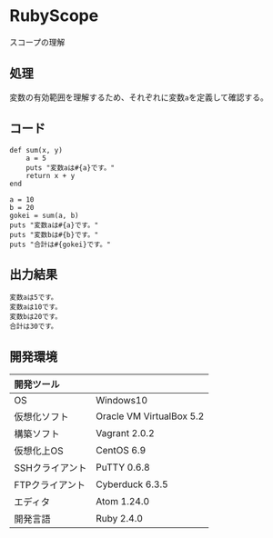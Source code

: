 # RubyScope
スコープの理解

## 処理
変数の有効範囲を理解するため、それぞれに変数`a`を定義して確認する。

## コード
```
def sum(x, y)
    a = 5
    puts "変数aは#{a}です。"
    return x + y
end

a = 10
b = 20
gokei = sum(a, b)
puts "変数aは#{a}です。"
puts "変数bは#{b}です。"
puts "合計は#{gokei}です。"
```

## 出力結果  
```
変数aは5です。
変数aは10です。
変数bは20です。
合計は30です。
```
  
## 開発環境
| 開発ツール |  |
|:-|:-|
| OS | Windows10 |
| 仮想化ソフト | Oracle VM VirtualBox 5.2 |
| 構築ソフト | Vagrant 2.0.2 |
| 仮想化上OS | CentOS 6.9 |
| SSHクライアント | PuTTY 0.6.8 |
| FTPクライアント | Cyberduck 6.3.5 |
| エディタ | Atom 1.24.0 |
| 開発言語 | Ruby 2.4.0 |
